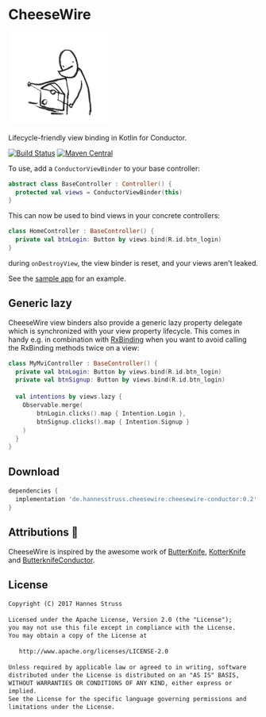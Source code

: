 # CheeseWire

<img src="art/logo.jpg" width="200">

Lifecycle-friendly view binding in Kotlin for Conductor.

[![Build Status](https://travis-ci.org/hannesstruss/cheesewire.svg?branch=master)](https://travis-ci.org/hannesstruss/cheesewire)
[![Maven Central](https://img.shields.io/maven-metadata/v/http/central.maven.org/maven2/de/hannesstruss/cheesewire/cheesewire/maven-metadata.xml.svg)](http://search.maven.org/#search%7Cga%7C1%7Ccheesewire)

To use, add a `ConductorViewBinder` to your base controller:

```kotlin
abstract class BaseController : Controller() {
  protected val views = ConductorViewBinder(this)
}
```

This can now be used to bind views in your concrete controllers:

```kotlin
class HomeController : BaseController() {
  private val btnLogin: Button by views.bind(R.id.btn_login)
}
```

during `onDestroyView`, the view binder is reset, and your views aren't leaked.

See the [sample app](https://github.com/hannesstruss/cheesewire/tree/master/sample) for an example.


## Generic lazy

CheeseWire view binders also provide a generic lazy property delegate which
is synchronized with your view property lifecycle. This comes in handy e.g. in
combination with [RxBinding](https://github.com/JakeWharton/RxBinding) when you
want to avoid calling the RxBinding methods twice on a view:

```kotlin
class MyMviController : BaseController() {
  private val btnLogin: Button by views.bind(R.id.btn_login)
  private val btnSignup: Button by views.bind(R.id.btn_login)

  val intentions by views.lazy {
    Observable.merge(
        btnLogin.clicks().map { Intention.Login },
        btnSignup.clicks().map { Intention.Signup }
    )
  }
}
```


## Download

```groovy
dependencies {
  implementation 'de.hannesstruss.cheesewire:cheesewire-conductor:0.2'
}
```


## Attributions :bow:

CheeseWire is inspired by the awesome work of [ButterKnife](http://jakewharton.github.io/butterknife/),
[KotterKnife](https://github.com/JakeWharton/kotterknife) and
[ButterknifeConductor](https://gist.github.com/EricKuck/05887d898c85ae4c47bf88b2cd127e71).


## License

    Copyright (C) 2017 Hannes Struss

    Licensed under the Apache License, Version 2.0 (the "License");
    you may not use this file except in compliance with the License.
    You may obtain a copy of the License at

       http://www.apache.org/licenses/LICENSE-2.0

    Unless required by applicable law or agreed to in writing, software
    distributed under the License is distributed on an "AS IS" BASIS,
    WITHOUT WARRANTIES OR CONDITIONS OF ANY KIND, either express or implied.
    See the License for the specific language governing permissions and
    limitations under the License.
